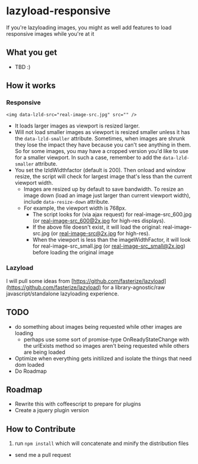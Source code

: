 lazyload-responsive
===================

If you're lazyloading images, you might as well add features to load responsive images while you're at it

## What you get

- TBD :)


## How it works
### Responsive

	<img data-lzld-src="real-image-src.jpg" src="" />


- It loads larger images as viewport is resized larger.
- Will not load smaller images as viewport is resized smaller unless it has the `data-lzld-smaller` attribute. Sometimes, when images are shrunk they lose the impact they have because you can't see anything in them. So for some images, you may have a cropped version you'd like to use for a smaller viewport. In such a case, remember to add the `data-lzld-smaller` attribute.
- You set the lzldWidthfactor (default is 200). Then onload and window resize, the script will check for largest image that's less than the current viewport width. 
	- Images are resized up by default to save bandwidth. To resize an image down (load an image just larger than current viewport width), include `data-resize-down` attribute. 
	- For example, the viewport width is 768px. 
		- The script looks for (via ajax request) for real-image-src_600.jpg (or real-image-src_600@2x.jpg for high-res displays). 
		- If the above file doesn't exist, it will load the original: real-image-src.jpg (or real-image-src@2x.jpg for high-res).
		- When the viewport is less than the imageWidthFactor, it will look for real-image-src_small.jpg (or real-image-src_small@2x.jpg) before loading the original image
		 


### Lazyload

I will pull some ideas from [https://github.com/fasterize/lazyload](https://github.com/fasterize/lazyload) for a library-agnostic/raw javascript/standalone lazyloading experience. 

## TODO

- do something about images being requested while other images are loading
	- perhaps use some sort of promise-type OnReadyStateChange with the urlExists method so images aren't being requested while others are being loaded
- Optimize when everything gets initilized and isolate the things that need dom loaded
- Do Roadmap

## Roadmap

- Rewrite this with coffeescript to prepare for plugins
- Create a jquery plugin version

## How to Contribute

1. run `npm install` which will concatenate and minify the distribution files
- send me a pull request